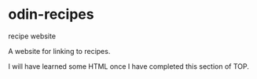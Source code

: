 # odin-recipes

recipe website

A website for linking to recipes.

I will have learned some HTML once I have completed this section of TOP.
